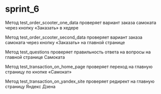 # sprint_6

Метод test_order_scooter_one_data проверяет вариант заказа самоката через кнопку «Заказать» в хедере

Метод test_order_scooter_second_data проверяет вариант заказа самоката через кнопку «Заказать» на главной странице

Метод test_questions проверяет правильность ответа на вопросы на главной странице Самоката

Метод test_transaction_on_home_page проверяет переход на главную страницу по кнопке «Самокат»

Метод test_transaction_on_yandex_site проверяет редирект на главную страницу Яндекс Дзена